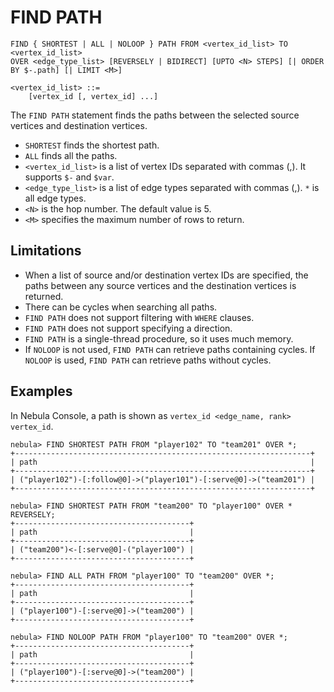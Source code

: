 # FIND PATH

```ngql
FIND { SHORTEST | ALL | NOLOOP } PATH FROM <vertex_id_list> TO <vertex_id_list>
OVER <edge_type_list> [REVERSELY | BIDIRECT] [UPTO <N> STEPS] [| ORDER BY $-.path] [| LIMIT <M>]

<vertex_id_list> ::=
    [vertex_id [, vertex_id] ...]
```

The `FIND PATH` statement finds the paths between the selected source vertices and destination vertices.

- `SHORTEST` finds the shortest path.
- `ALL` finds all the paths.
- `<vertex_id_list>` is a list of vertex IDs separated with commas (,). It supports `$-` and `$var`.
- `<edge_type_list>`  is a list of edge types separated with commas (,). `*` is all edge types.
- `<N>` is the hop number. The default value is 5.
- `<M>` specifies the maximum number of rows to return.

## Limitations

- When a list of source and/or destination vertex IDs are specified, the paths between any source vertices and the destination vertices is returned.
- There can be cycles when searching all paths.
- `FIND PATH` does not support filtering with `WHERE` clauses.
- `FIND PATH` does not support specifying a direction.
- `FIND PATH` is a single-thread procedure, so it uses much memory.
- If `NOLOOP` is not used, `FIND PATH` can retrieve paths containing cycles. If `NOLOOP` is used, `FIND PATH` can retrieve paths without cycles.

## Examples

In Nebula Console, a path is shown as `vertex_id <edge_name, rank> vertex_id`.

```ngql
nebula> FIND SHORTEST PATH FROM "player102" TO "team201" OVER *;
+------------------------------------------------------------------+
| path                                                             |
+------------------------------------------------------------------+
| ("player102")-[:follow@0]->("player101")-[:serve@0]->("team201") |
+------------------------------------------------------------------+
```

```ngql
nebula> FIND SHORTEST PATH FROM "team200" TO "player100" OVER * REVERSELY;
+---------------------------------------+
| path                                  |
+---------------------------------------+
| ("team200")<-[:serve@0]-("player100") |
+---------------------------------------+
```

```ngql
nebula> FIND ALL PATH FROM "player100" TO "team200" OVER *;
+---------------------------------------+
| path                                  |
+---------------------------------------+
| ("player100")-[:serve@0]->("team200") |
+---------------------------------------+
```

```ngql
nebula> FIND NOLOOP PATH FROM "player100" TO "team200" OVER *;
+---------------------------------------+
| path                                  |
+---------------------------------------+
| ("player100")-[:serve@0]->("team200") |
+---------------------------------------+
```
